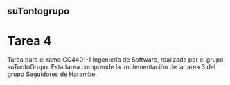 ## suTontogrupo

# Tarea 4

Tarea para el ramo CC4401-1 Ingeniería de Software, realizada por el grupo suTontoGrupo.
Esta tarea comprende la implementación de la tarea 3 del grupo Seguidores de Harambe.
